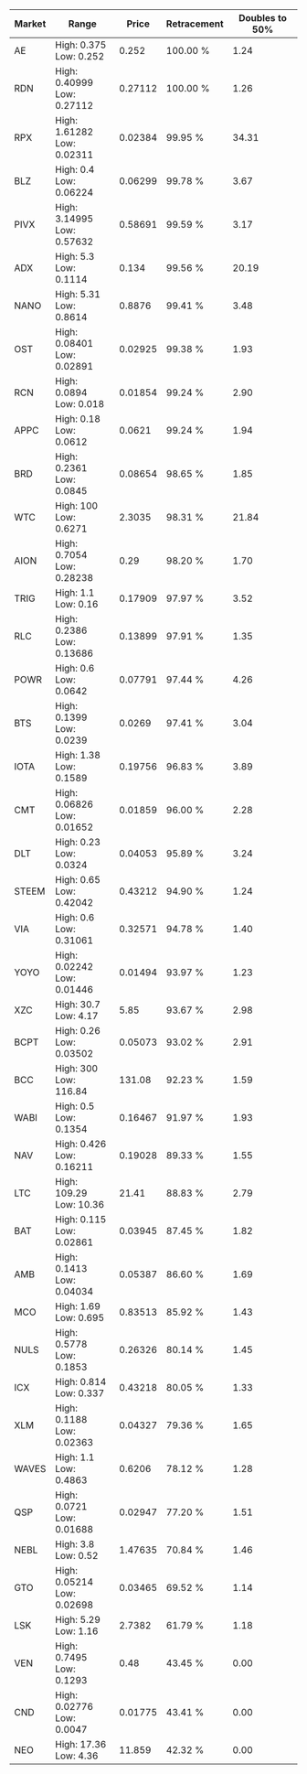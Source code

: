 | Market | Range | Price| Retracement | Doubles to 50% |
| --- | --- | --- | --- | --- |
| AE | High: 0.375<br />Low: 0.252 | 0.252 | 100.00 % | 1.24 |
| RDN | High: 0.40999<br />Low: 0.27112 | 0.27112 | 100.00 % | 1.26 |
| RPX | High: 1.61282<br />Low: 0.02311 | 0.02384 | 99.95 % | 34.31 |
| BLZ | High: 0.4<br />Low: 0.06224 | 0.06299 | 99.78 % | 3.67 |
| PIVX | High: 3.14995<br />Low: 0.57632 | 0.58691 | 99.59 % | 3.17 |
| ADX | High: 5.3<br />Low: 0.1114 | 0.134 | 99.56 % | 20.19 |
| NANO | High: 5.31<br />Low: 0.8614 | 0.8876 | 99.41 % | 3.48 |
| OST | High: 0.08401<br />Low: 0.02891 | 0.02925 | 99.38 % | 1.93 |
| RCN | High: 0.0894<br />Low: 0.018 | 0.01854 | 99.24 % | 2.90 |
| APPC | High: 0.18<br />Low: 0.0612 | 0.0621 | 99.24 % | 1.94 |
| BRD | High: 0.2361<br />Low: 0.0845 | 0.08654 | 98.65 % | 1.85 |
| WTC | High: 100<br />Low: 0.6271 | 2.3035 | 98.31 % | 21.84 |
| AION | High: 0.7054<br />Low: 0.28238 | 0.29 | 98.20 % | 1.70 |
| TRIG | High: 1.1<br />Low: 0.16 | 0.17909 | 97.97 % | 3.52 |
| RLC | High: 0.2386<br />Low: 0.13686 | 0.13899 | 97.91 % | 1.35 |
| POWR | High: 0.6<br />Low: 0.0642 | 0.07791 | 97.44 % | 4.26 |
| BTS | High: 0.1399<br />Low: 0.0239 | 0.0269 | 97.41 % | 3.04 |
| IOTA | High: 1.38<br />Low: 0.1589 | 0.19756 | 96.83 % | 3.89 |
| CMT | High: 0.06826<br />Low: 0.01652 | 0.01859 | 96.00 % | 2.28 |
| DLT | High: 0.23<br />Low: 0.0324 | 0.04053 | 95.89 % | 3.24 |
| STEEM | High: 0.65<br />Low: 0.42042 | 0.43212 | 94.90 % | 1.24 |
| VIA | High: 0.6<br />Low: 0.31061 | 0.32571 | 94.78 % | 1.40 |
| YOYO | High: 0.02242<br />Low: 0.01446 | 0.01494 | 93.97 % | 1.23 |
| XZC | High: 30.7<br />Low: 4.17 | 5.85 | 93.67 % | 2.98 |
| BCPT | High: 0.26<br />Low: 0.03502 | 0.05073 | 93.02 % | 2.91 |
| BCC | High: 300<br />Low: 116.84 | 131.08 | 92.23 % | 1.59 |
| WABI | High: 0.5<br />Low: 0.1354 | 0.16467 | 91.97 % | 1.93 |
| NAV | High: 0.426<br />Low: 0.16211 | 0.19028 | 89.33 % | 1.55 |
| LTC | High: 109.29<br />Low: 10.36 | 21.41 | 88.83 % | 2.79 |
| BAT | High: 0.115<br />Low: 0.02861 | 0.03945 | 87.45 % | 1.82 |
| AMB | High: 0.1413<br />Low: 0.04034 | 0.05387 | 86.60 % | 1.69 |
| MCO | High: 1.69<br />Low: 0.695 | 0.83513 | 85.92 % | 1.43 |
| NULS | High: 0.5778<br />Low: 0.1853 | 0.26326 | 80.14 % | 1.45 |
| ICX | High: 0.814<br />Low: 0.337 | 0.43218 | 80.05 % | 1.33 |
| XLM | High: 0.1188<br />Low: 0.02363 | 0.04327 | 79.36 % | 1.65 |
| WAVES | High: 1.1<br />Low: 0.4863 | 0.6206 | 78.12 % | 1.28 |
| QSP | High: 0.0721<br />Low: 0.01688 | 0.02947 | 77.20 % | 1.51 |
| NEBL | High: 3.8<br />Low: 0.52 | 1.47635 | 70.84 % | 1.46 |
| GTO | High: 0.05214<br />Low: 0.02698 | 0.03465 | 69.52 % | 1.14 |
| LSK | High: 5.29<br />Low: 1.16 | 2.7382 | 61.79 % | 1.18 |
| VEN | High: 0.7495<br />Low: 0.1293 | 0.48 | 43.45 % | 0.00 |
| CND | High: 0.02776<br />Low: 0.0047 | 0.01775 | 43.41 % | 0.00 |
| NEO | High: 17.36<br />Low: 4.36 | 11.859 | 42.32 % | 0.00 |
